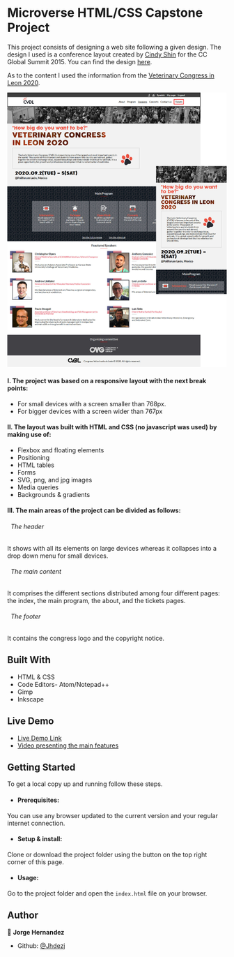 # Microverse HTML/CSS Capstone Project

This project consists of  designing a web site following a given design. The design I used is a conference layout created by [Cindy Shin](https://www.behance.net/adagio07) for the CC Global Summit 2015. You can find the design [here](https://www.behance.net/gallery/29845175/CC-Global-Summit-2015).

As to the content I used the information from the [Veterinary Congress in Leon 2020](https://cvdl.com.mx/).


![screenshot](assets/images/screenshot.jpg)

#### I. The project was based on a responsive layout with the next break points:

 - For small devices with a screen smaller than 768px.
 - For bigger devices with a screen wider than 767px


#### II. The layout was built with HTML and CSS (no javascript was used) by making use of:

 - Flexbox and floating elements
 - Positioning
 - HTML tables
 - Forms
 - SVG, png, and jpg images
 - Media queries
 - Backgrounds & gradients

#### III. The main areas of the project can be divided as follows:

  ###### &nbsp; The header
  It shows with all its elements on large devices whereas it collapses into a drop down menu for small devices.  

  ###### &nbsp; The main content
  It comprises the different sections distributed among four different pages: the index, the main program, the about, and  the tickets pages.

  ###### &nbsp; The footer
  It contains the congress logo and the copyright notice.

## Built With

- HTML & CSS
- Code Editors- Atom/Notepad++
- Gimp
- Inkscape

## Live Demo

- [Live Demo Link](https://rawcdn.githack.com/Jhdezj/MC-Capstone-1/0c90aa9ed5281ea447e3efd528356039a61c9baf/index.html)
- [Video presenting the main features](https://www.loom.com/share/ac62c0ae6e224a7184402ce8e5acca54)

## Getting Started

To get a local copy up and running follow these steps.

* #### Prerequisites:
You can use any browser updated to the current version and your regular internet connection.
* #### Setup & install:
Clone or download the project folder using the button on the top right corner of this page.
* #### Usage:
Go to the project folder and open the `index.html` file on your browser.



## Author

👤 **Jorge Hernandez**

- Github: [@Jhdezj](https://github.com/Jhdezj)
